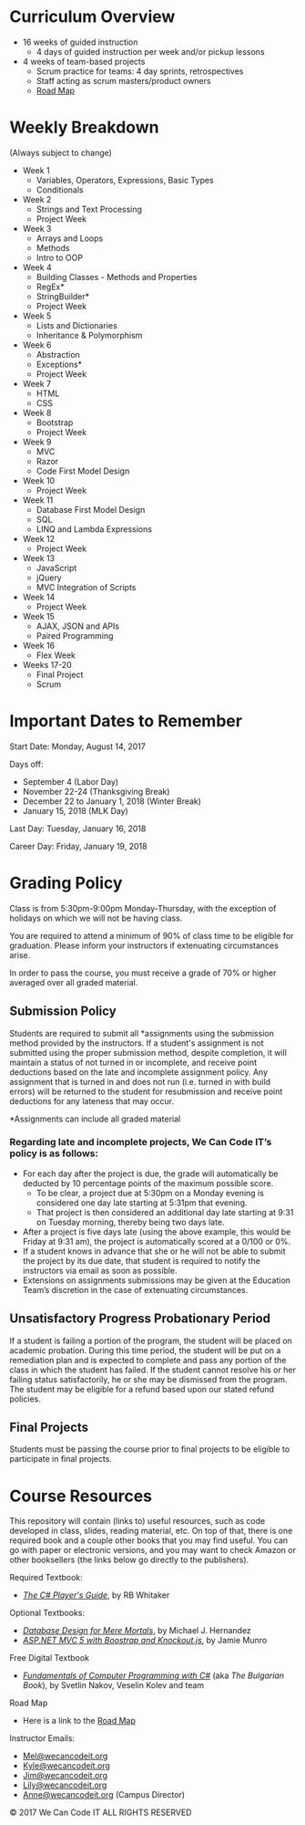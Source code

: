 # Curriculum Overview

- 16 weeks of guided instruction
  - 4 days of guided instruction per week and/or pickup lessons
- 4 weeks of team-based projects
  - Scrum practice for teams: 4 day sprints, retrospectives
  - Staff acting as scrum masters/product owners
  - [Road Map](https://docs.google.com/spreadsheets/d/1VyAQAxtouDMwlcVZy1FaSFs1LpUIxEK-s5OD38Dl7Ro/edit?usp=sharing)
# Weekly Breakdown
(Always subject to change)

- Week 1
  - Variables, Operators, Expressions, Basic Types
  - Conditionals
- Week 2
  - Strings and Text Processing
  - Project Week
- Week 3
  - Arrays and Loops
  - Methods
  - Intro to OOP
- Week 4
  - Building Classes - Methods and Properties
  - RegEx*
  - StringBuilder*
  - Project Week
- Week 5
  - Lists and Dictionaries
  - Inheritance & Polymorphism
- Week 6
  - Abstraction 
  - Exceptions*
  - Project Week
- Week 7
  - HTML
  - CSS
- Week 8
  - Bootstrap
  - Project Week
- Week 9
  - MVC
  - Razor
  - Code First Model Design
- Week 10
  - Project Week
- Week 11
  - Database First Model Design
  - SQL
  - LINQ and Lambda Expressions
- Week 12
  - Project Week
- Week 13
  - JavaScript
  - jQuery
  - MVC Integration of Scripts
- Week 14
  - Project Week
- Week 15
  - AJAX, JSON and APIs
  - Paired Programming 
- Week 16
  - Flex Week
- Weeks 17-20
  - Final Project
  - Scrum


# Important Dates to Remember  

Start Date: Monday, August 14, 2017

Days off:
- September 4 (Labor Day)
- November 22-24 (Thanksgiving Break)
- December 22 to January 1, 2018 (Winter Break)
- January 15, 2018 (MLK Day)

Last Day: Tuesday, January 16, 2018 

Career Day: Friday, January 19, 2018

# Grading Policy

Class is from 5:30pm-9:00pm Monday-Thursday, with the exception of holidays on which we will not be having class.

You are required to attend a minimum of 90% of class time to be eligible for graduation. Please inform your instructors if extenuating circumstances arise.

In order to pass the course, you must receive a grade of 70% or higher averaged over all graded material.

## Submission Policy

Students are required to submit all *assignments using the submission method provided by the instructors. If a student's assignment is not submitted using the proper submission method, despite completion, it will maintain a status of not turned in or incomplete, and receive point deductions based on the late and incomplete assignment policy. Any assignment that is turned in and does not run (i.e. turned in with build errors) will be returned to the student for resubmission and receive point deductions for any lateness that may occur.

*Assignments can include all graded material

### Regarding late and incomplete projects, We Can Code IT’s policy is as follows:
* For each day after the project is due, the grade will automatically be deducted by 10 percentage points of the maximum possible score.
  * To be clear, a project due at 5:30pm on a Monday evening is considered one day late starting at 5:31pm that evening. 
  * That project is then considered an additional day late starting at 9:31 on Tuesday morning, thereby being two days late.
* After a project is five days late (using the above example, this would be Friday at 9:31 am), the project is automatically scored at a 0/100 or 0%.
* If a student knows in advance that she or he will not be able to submit the project by its due date, that student is required to notify the instructors via email as soon as possible.
* Extensions on assignments submissions may be given at the Education Team’s discretion in the case of extenuating circumstances.

## Unsatisfactory Progress Probationary Period
If a student is failing a portion of the program, the student will be placed on academic probation. During this time period, the student will be put on a remediation plan and is expected to complete and pass any portion of the class in which the student has failed. If the student cannot resolve his or her failing status satisfactorily, he or she may be dismissed from the program.  The student may be eligible for a refund based upon our stated refund policies.

## Final Projects

Students must be passing the course prior to final projects to be eligible to participate in final projects.

# Course Resources

This repository will contain (links to) useful resources, such as code developed in class, slides, reading material, etc. On top of that, there is one required book and a couple other books that you may find useful. You can go with paper or electronic versions, and you may want to check Amazon or other booksellers (the links below go directly to the publishers).

Required Textbook:
- _[The C# Player's Guide](http://starboundsoftware.com/books/c-sharp/)_, by RB Whitaker

Optional Textbooks:
- _[Database Design for Mere Mortals](http://www.informit.com/store/database-design-for-mere-mortals-a-hands-on-guide-to-9780321884497)_, by Michael J. Hernandez
- _[ASP.NET MVC 5 with Boostrap and Knockout.js](http://shop.oreilly.com/product/0636920035350.do)_, by Jamie Munro

Free Digital Textbook
- _[Fundamentals of Computer Programming with C#](http://www.introprogramming.info/english-intro-csharp-book/downloads/)_ (aka _The Bulgarian Book_), by Svetlin Nakov, Veselin Kolev and team

Road Map
- Here is a link to the [Road Map](https://docs.google.com/spreadsheets/d/1VyAQAxtouDMwlcVZy1FaSFs1LpUIxEK-s5OD38Dl7Ro)

Instructor Emails:
- Mel@wecancodeit.org
- Kyle@wecancodeit.org
- Jim@wecancodeit.org
- Lily@wecancodeit.org
- Anne@wecancodeit.org (Campus Director)

© 2017 We Can Code IT ALL RIGHTS RESERVED
